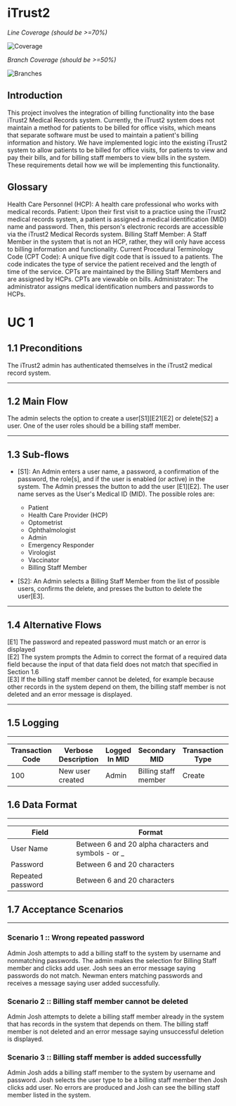 # iTrust2


*Line Coverage (should be >=70%)*

![Coverage](.github/badges/jacoco.svg)

*Branch Coverage (should be >=50%)*

![Branches](.github/badges/branches.svg)

## Introduction
This project involves the integration of billing functionality into the base iTrust2 Medical Records system. Currently, the iTrust2 system does not maintain a method for patients to be billed for office visits, which means that separate software must be used to maintain a patient's billing information and history. We have implemented logic into the existing iTrust2 system to allow patients to be billed for office visits, for patients to view and pay their bills, and for billing staff members to view bills in the system. These requirements detail how we will be implementing this functionality.

## Glossary
Health Care Personnel (HCP): A health care professional who works with medical records.
Patient: Upon their first visit to a practice using the iTrust2 medical records system, a patient is assigned a medical identification (MID) name and password. Then, this person's electronic records are accessible via the iTrust2 Medical Records system.
Billing Staff Member: A Staff Member in the system that is not an HCP, rather, they will only have access to billing information and functionality.
Current Procedural Terminology Code (CPT Code): A unique five digit code that is issued to a patients. The code indicates the type of service the patient received and the length of time of the service. CPTs are maintained by the Billing Staff Members and are assigned by HCPs. CPTs are viewable on bills.
Administrator: The administrator assigns medical identification numbers and passwords to HCPs.


# UC 1

## 1.1 Preconditions 
The iTrust2 admin has authenticated themselves in the iTrust2 medical record system.
***
## 1.2 Main Flow
The admin selects the option to create a user[S1][E21[E2] or delete[S2] a user. One of the user roles should be a billing staff member.
***
## 1.3 Sub-flows
* [S1]: An Admin enters a user name, a password, a confirmation of the password, the role[s], and if the user is enabled (or active) in the system. The Admin presses the button to add the user [E1][E2]. The user name serves as the User's Medical ID (MID). The possible roles are:

    *  Patient
    *  Health Care Provider (HCP)
    *  Optometrist
    *  Ophthalmologist
    *  Admin
    *  Emergency Responder
    *  Virologist
    *  Vaccinator
    *  Billing Staff Member
* [S2]: An Admin selects a Billing Staff Member from the list of possible users, confirms the delete, and presses the button to delete the user[E3].

***
## 1.4 Alternative Flows
[E1] The password and repeated password must match or an error is displayed <br>
[E2] The system prompts the Admin to correct the format of a required data field because the input of that data field does not match that specified in Section 1.6 <br>
[E3] If the billing staff member cannot be deleted, for example because other records in the system depend on them, the billing staff member is not deleted and an error message is displayed. <br>
***
## 1.5 Logging
***
|Transaction Code     |	Verbose Description    |Logged In MID  |Secondary MID       |Transaction Type       | Patient Viewable|
|---------------------|------------------------|---------------|--------------------|-----------------------|-----------------|
|100	              |   New user created     |   Admin       |Billing staff member|	   Create           |      No         |

## 1.6 Data Format
***
|Field	               |Format
|----------------------|------------------------------------------------------------|
|User Name             |Between 6 and 20 alpha characters and symbols - or _        |
|Password              |Between 6 and 20 characters                                 |
|Repeated password     |Between 6 and 20 characters                                 |

## 1.7 Acceptance Scenarios
***
### Scenario 1 :: Wrong repeated password
Admin Josh attempts to add a billing staff to the system by username and nonmatching passwords. The admin makes the selection for Billing Staff member and clicks add user. Josh sees an error message saying passwords do not match. Newman enters matching passwords and receives a message saying user added successfully.

### Scenario 2 :: Billing staff member cannot be deleted
Admin Josh attempts to delete a billing staff member already in the system that has records in the system that depends on them. The billing staff member is not deleted and an error message saying unsuccessful deletion is displayed.

### Scenario 3 :: Billing staff member is added successfully
Admin Josh adds a billing staff member to the system by username and password. Josh selects the user type to be a billing staff member then Josh clicks add user. No errors are produced and Josh can see the billing staff member listed in the system.

